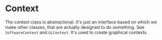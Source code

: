 # Context
The context class is abstractional. It's just an interface based on which we make other classes, that are actually designed to do something. See `SoftwareContext` and `GLContext`. It's used to create graphical contexts.
